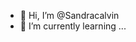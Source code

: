 - 👋 Hi, I’m @Sandracalvin
- 🌱 I’m currently learning ...
<!---
Sandracalvin/Sandracalvin is a ✨ special ✨ repository because its `README.md` (this file) appears on your GitHub profile.
You can click the Preview link to take a look at your changes.
--->
